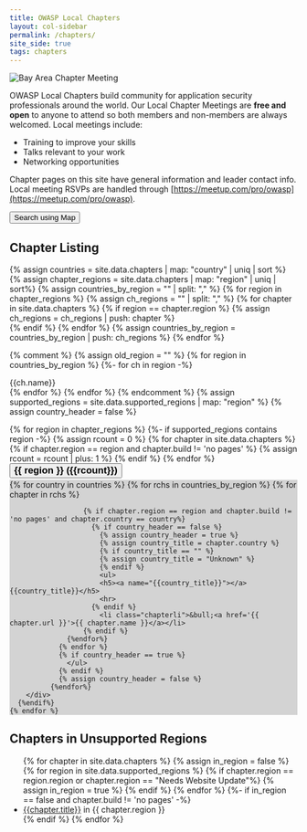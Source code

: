 ```yaml
---
title: OWASP Local Chapters
layout: col-sidebar
permalink: /chapters/
site_side: true
tags: chapters
---
```


<!-- rebuild 1 -->

<style>
  .chapterli {
   -webkit-box-sizing: border-box;
   -moz-box-sizing: border-box;
   box-sizing: border-box;
   display: inline-block;
   width   : 24%;
   padding : 15px; /* this will be applied internally, due to 
                      box-sizing property */
   vertical-align: text-top;
}

.chapter-panel {
  background-color: lightgray;
  margin-bottom: 6px;
}
</style>
<img src="/assets/images/web/chaper-wide.jpg" alt="Bay Area Chapter Meeting">

OWASP Local Chapters build community for application security professionals around the world. Our Local Chapter Meetings are **free and open** to anyone to attend so both members and non-members are always welcomed. Local meetings include:

- Training to improve your skills
- Talks relevant to your work
- Networking opportunities

Chapter pages on this site have general information and leader contact info. Local meeting RSVPs are handled through [https://meetup.com/pro/owasp](https://meetup.com/pro/owasp).


<a href="https://meetup.com/pro/owasp" target="_blank" rel="noopener"><button class="cta-button grey">Search using Map</button></a>

<!--
<div>
<label for='chapters-filter'>Filter List:</label>
<input type='text' id='chapters-filter'>
</div>
-->


## Chapter Listing
{% assign countries = site.data.chapters | map: "country" | uniq | sort %}
{% assign chapter_regions = site.data.chapters | map: "region" | uniq | sort%}
{% assign countries_by_region = "" | split: "," %}
{% for region in chapter_regions %}
  {% assign ch_regions = "" | split: "," %}
  {% for chapter in site.data.chapters %}
    {% if region == chapter.region %}
      {% assign ch_regions = ch_regions | push: chapter %}      
    {% endif %}
  {% endfor %}
  {% assign countries_by_region = countries_by_region | push: ch_regions %}
{% endfor %}

{% comment %}
{% assign old_region = "" %}
{% for region in countries_by_region %}
  {%- for ch in region -%}
    <div>{{ch.name}}</div>
  {% endfor %}
{% endfor %}
{% endcomment %}
{% assign supported_regions = site.data.supported_regions | map: "region" %}
{% assign country_header = false %} 
<div class='chapters-list corp_member_div' id='chapters-list'>
    {% for region in chapter_regions %}
      {%- if supported_regions contains region -%}
        {% assign rcount = 0 %}       
        {% for chapter in site.data.chapters %}
          {% if chapter.region == region and chapter.build != 'no pages' %}
            {% assign rcount = rcount | plus: 1 %}
          {% endif %}
        {% endfor %}  
        <button class='accordion' style="margin-bottom: 3px;font-weight: bold; font-size: larger;"> {{ region }} ({{rcount}})</button>
        <div class='panel chapter-panel'>
              {% for country in countries %}
                {% for rchs in countries_by_region %}
                  {% for chapter in rchs %}
                    
                      {% if chapter.region == region and chapter.build != 'no pages' and chapter.country == country%}
                        {% if country_header == false %}
                          {% assign country_header = true %}
                          {% assign country_title = chapter.country %}
                          {% if country_title == "" %}
                          {% assign country_title = "Unknown" %}
                          {% endif %}                          
                          <ul>
                          <h5><a name="{{country_title}}"></a>{{country_title}}</h5>                        
                          <hr>
                        {% endif %}
                          <li class="chapterli">&bull;<a href='{{ chapter.url }}'>{{ chapter.name }}</a></li>
                      {% endif %}                                                                                               
                  {%endfor%}
                {% endfor %}                                 
                {% if country_header == true %}
                  </ul>
                {% endif %}                  
                {% assign country_header = false %}                                              
              {%endfor%}
        </div>
      {%endif%}
    {% endfor %}
</div>


## Chapters in Unsupported Regions
<ul>
{% for chapter in site.data.chapters %}
    {% assign in_region = false %}
    {% for region in site.data.supported_regions %}
        {% if chapter.region == region.region or chapter.region == "Needs Website Update"%}
            {% assign in_region = true %}
        {% endif %}
    {% endfor %}
    {%- if in_region == false and chapter.build != 'no pages' -%}
    <li><a href="{{chapter.url}}">{{chapter.title}}</a> in {{ chapter.region }}</li>
    {% endif %}
{% endfor %}
</ul>

<script type='text/javascript'>
    var all = "{{ site.data.chapters | jsonify | replace: '"', '\"' | replace: '\t', ' ' }}";
    var chapters = JSON.parse(all);
    var default_chapters = "";
    chapters = chapters.sort(function (a, b) {
      if(a.region > b.region) 
        return 1;
      else if(b.region > a.region)
        return -1;
      else
        return 0; 
    });

    function getLeaderEmailsForGroup(inleaders, group_name){
        var emails = 'mailto:';
        for(x = 0; x < inleaders.length; x++)
        {
          if(inleaders[x].group == group_name)
          {
            emails += inleaders[x].email.replace('mailto://','').replace('mailto:','');
            emails += ",";
          }
        }
        emails = emails.substring(0, emails.length - 1);
        return emails;
    }
    
    $("#chapters-filter").keyup(function(e) {
        var code = e.keyCode ? e.keyCode : e.which;
        if (code == 13) {  // Enter keycode
            if(default_chapters == "") {
              default_chapters = $('#chapters-list').html();
            }
            var filter = $('#chapters-filter').val();
            filter = filter.toLowerCase();

            if ( filter.trim() == "") {
              $("#chapters-list").html(default_chapters);
              return; 
            }
            var fchapters = []; 
            
            for(i = 0; i < chapters.length; i++){
              var region = chapters[i].region.toLowerCase();
              var title = chapters[i].title.toLowerCase();
              var country = "";
              if(chapters[i].country) {
                country = chapters[i].country.toLowerCase();
              }
              //var country = chapters[i].country.toLowerCase();//
              if(chapters[i].build != 'no pages' && (filter == '' || region.indexOf(filter) > -1 || title.indexOf(filter) > -1 || country.indexOf(filter) > -1))
              {
                fchapters.push(chapters[i]);
              }
            }
            var html = "<ul>";
            
            for(i = 0; i < fchapters.length; i++){

                  region = fchapters[i].region;
                  html += "<li><a href='" + fchapters[i].url + "'>";
                  html += region + ":" + fchapters[i].title + "</a></li>";
                }
            
            html += "</ul>";
            $('#chapters-list').html(html);
          }          
      });    
      
    $(".accordion").click(function () {
                  $(this).toggleClass("active");
                  if($(this).next('.panel').css('display') != 'none'){
                    $(this).next('.panel').css('display', 'none');
                  }
                  else {
                    $(this).next('.panel').css('display', 'block');
                  }
                });
}
</script>

